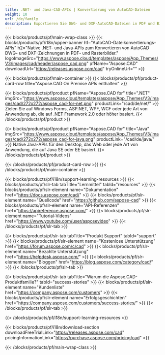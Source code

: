 ```yaml
---
title: .NET- und Java-CAD-APIs | Konvertierung von AutoCAD-Dateien 
weight: 10
url: /de/family
description: Exportieren Sie DWG- und DXF-AutoCAD-Dateien in PDF und Bilder aus .NET- und Java-Anwendungen. Rendern Sie bestimmte Ebenen oder Layouts über die AutoCAD-Bibliothek
---
```


{{< blocks/products/pf/main-wrap-class >}}
{{< blocks/products/pf/i18n/upper-banner h1="AutoCAD-Dateikonvertierungs-APIs" h2="Native .NET- und Java-APIs zum Konvertieren von AutoCAD DWG- und DXF-Zeichnungen in PDF- und Rasterbilder." logoImageSrc="https://www.aspose.cloud/templates/aspose/App_Themes/V3/images/cad/header/aspose_cad.png" pfName="Aspose.CAD" downloadUrl="https://releases.aspose.com/cad" tryOnlineUrl="" >}}

{{< blocks/products/pf/main-container >}}
{{< blocks/products/pf/product-card-row title="Aspose.CAD On Premise APIs enthalten" >}}

{{< blocks/products/pf/product pfName="Aspose.CAD for" title=".NET" imgSrc="https://www.aspose.cloud/templates/aspose/App_Themes/V3/images/cad/272x272/aspose_cad-for-net.png" productLink="/cad/de/net/" >}}
Zielen Sie auf Windows Forms, ASP.NET, WPF, WCF oder jede Art von Anwendung ab, die auf .NET Framework 2.0 oder höher basiert.
{{< /blocks/products/pf/product >}}

{{< blocks/products/pf/product pfName="Aspose.CAD for" title="Java" imgSrc="https://www.aspose.cloud/templates/aspose/App_Themes/V3/images/cad/272x272/aspose_cad-for-java.png" productLink="/cad/de/java/" >}}
Native Java-APIs für den Desktop, das Web oder jede Art von Anwendung, die auf Java SE oder EE basiert.
{{< /blocks/products/pf/product >}}

{{< /blocks/products/pf/product-card-row >}}
{{< /blocks/products/pf/main-container >}}

{{< blocks/products/pf/i18n/support-learning-resources >}}
{{< blocks/products/pf/slr-tab tabTitle="Lernmittel" tabId="resources" >}}
{{< blocks/products/pf/slr-element name="Dokumentation" href="https://docs.aspose.com/cad/" >}}
{{< blocks/products/pf/slr-element name="Quellcode" href="https://github.com/aspose-cad" >}}
{{< blocks/products/pf/slr-element name="API-Referenzen" href="https://apireference.aspose.com/" >}}
{{< blocks/products/pf/slr-element name="Tutorial-Videos" href="https://www.youtube.com/user/asposevideo" >}}
{{< /blocks/products/pf/slr-tab >}}

{{< blocks/products/pf/slr-tab tabTitle="Produkt Support" tabId="support" >}}
{{< blocks/products/pf/slr-element name="Kostenlose Unterstützung" href="https://forum.aspose.com/c/cad" >}}
{{< blocks/products/pf/slr-element name="Bezahlte Unterstützung" href="https://helpdesk.aspose.com/" >}}
{{< blocks/products/pf/slr-element name="Bloggen" href="https://blog.aspose.com/category/cad/" >}}
{{< /blocks/products/pf/slr-tab >}}

{{< blocks/products/pf/slr-tab tabTitle="Warum die Aspose.CAD-Produktfamilie?" tabId="success-stories" >}}
{{< blocks/products/pf/slr-element name="Kundenliste" href="https://company.aspose.com/customers" >}}
{{< blocks/products/pf/slr-element name="Erfolgsgeschichten" href="https://company.aspose.com/customers/success-stories/" >}}
{{< /blocks/products/pf/slr-tab >}}

{{< /blocks/products/pf/i18n/support-learning-resources >}}

{{< blocks/products/pf/i18n/download-section downloadFreeTrialLink="https://releases.aspose.com/cad" pricingInformationLink="https://purchase.aspose.com/pricing/cad" >}}

{{< /blocks/products/pf/main-wrap-class >}}